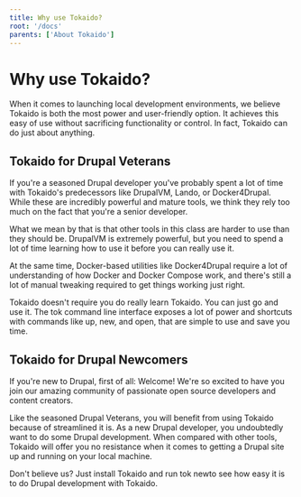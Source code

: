 ```yaml
---
title: Why use Tokaido?
root: '/docs'
parents: ['About Tokaido']
---
```


# Why use Tokaido?

When it comes to launching local development environments, we believe Tokaido is both the most power and user-friendly option. It achieves this easy of use without sacrificing functionality or control. In fact, Tokaido can do just about anything.

## Tokaido for Drupal Veterans

If you're a seasoned Drupal developer you've probably spent a lot of time with Tokaido's predecessors like DrupalVM, Lando, or Docker4Drupal. While these are incredibly powerful and mature tools, we think they rely too much on the fact that you're a senior developer.

What we mean by that is that other tools in this class are harder to use than they should be. DrupalVM is extremely powerful, but you need to spend a lot of time learning how to use it before you can really use it.

At the same time, Docker-based utilities like Docker4Drupal require a lot of understanding of how Docker and Docker Compose work, and there's still a lot of manual tweaking required to get things working just right.

Tokaido doesn't require you do really learn Tokaido. You can just go and use it. The tok command line interface exposes a lot of power and shortcuts with commands like up, new, and open, that are simple to use and save you time.

## Tokaido for Drupal Newcomers

If you're new to Drupal, first of all: Welcome! We're so excited to have you join our amazing community of passionate open source developers and content creators.

Like the seasoned Drupal Veterans, you will benefit from using Tokaido because of streamlined it is. As a new Drupal developer, you undoubtedly want to do some Drupal development. When compared with other tools, Tokaido will offer you no resistance when it comes to getting a Drupal site up and running on your local machine.

Don't believe us? Just install Tokaido and run tok newto see how easy it is to do Drupal development with Tokaido.

